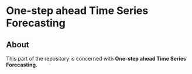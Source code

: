 # One-step ahead Time Series Forecasting

## About
This part of the repository is concerned with __One-step ahead Time Series Forecasting__.
